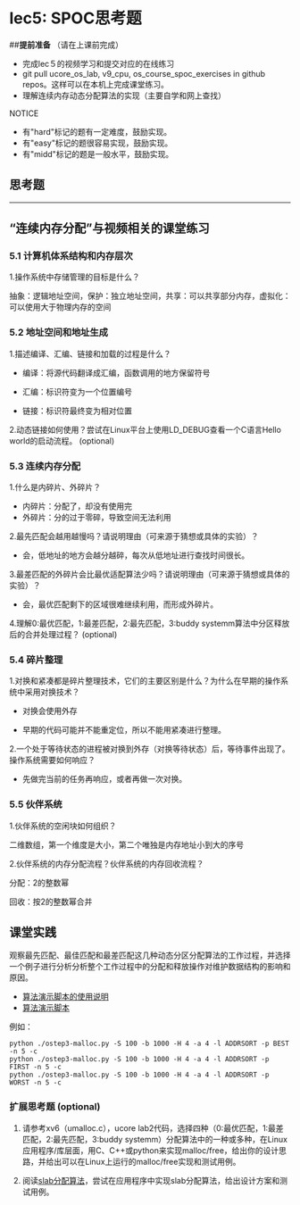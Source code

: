 # lec5: SPOC思考题

##**提前准备**
（请在上课前完成）

- 完成lec５的视频学习和提交对应的在线练习
- git pull ucore_os_lab, v9_cpu, os_course_spoc_exercises in github repos。这样可以在本机上完成课堂练习。
- 理解连续内存动态分配算法的实现（主要自学和网上查找）

NOTICE
- 有"hard"标记的题有一定难度，鼓励实现。
- 有"easy"标记的题很容易实现，鼓励实现。
- 有"midd"标记的题是一般水平，鼓励实现。


## 思考题
---

## “连续内存分配”与视频相关的课堂练习

### 5.1 计算机体系结构和内存层次

1.操作系统中存储管理的目标是什么？

抽象：逻辑地址空间，保护：独立地址空间，共享：可以共享部分内存，虚拟化：可以使用大于物理内存的空间


### 5.2 地址空间和地址生成
1.描述编译、汇编、链接和加载的过程是什么？

- 编译：将源代码翻译成汇编，函数调用的地方保留符号

- 汇编：标识符变为一个位置编号
- 链接：标识符最终变为相对位置

2.动态链接如何使用？尝试在Linux平台上使用LD_DEBUG查看一个C语言Hello world的启动流程。  (optional)



### 5.3 连续内存分配
1.什么是内碎片、外碎片？

- 内碎片：分配了，却没有使用完
- 外碎片：分的过于零碎，导致空间无法利用

2.最先匹配会越用越慢吗？请说明理由（可来源于猜想或具体的实验）？

- 会，低地址的地方会越分越碎，每次从低地址进行查找时间很长。

3.最差匹配的外碎片会比最优适配算法少吗？请说明理由（可来源于猜想或具体的实验）？

- 会，最优匹配剩下的区域很难继续利用，而形成外碎片。

4.理解0:最优匹配，1:最差匹配，2:最先匹配，3:buddy systemm算法中分区释放后的合并处理过程？ (optional)


### 5.4 碎片整理
1.对换和紧凑都是碎片整理技术，它们的主要区别是什么？为什么在早期的操作系统中采用对换技术？ 

- 对换会使用外存

- 早期的代码可能并不能重定位，所以不能用紧凑进行整理。 

2.一个处于等待状态的进程被对换到外存（对换等待状态）后，等待事件出现了。操作系统需要如何响应？

- 先做完当前的任务再响应，或者再做一次对换。

### 5.5 伙伴系统
1.伙伴系统的空闲块如何组织？

二维数组，第一个维度是大小，第二个唯独是内存地址小到大的序号

2.伙伴系统的内存分配流程？伙伴系统的内存回收流程？

分配：2的整数幂

回收：按2的整数幂合并

## 课堂实践

观察最先匹配、最佳匹配和最差匹配这几种动态分区分配算法的工作过程，并选择一个例子进行分析分析整个工作过程中的分配和释放操作对维护数据结构的影响和原因。

  * [算法演示脚本的使用说明](https://github.com/chyyuu/os_tutorial_lab/blob/master/ostep/ostep3-malloc.md)
  * [算法演示脚本](https://github.com/chyyuu/os_tutorial_lab/blob/master/ostep/ostep3-malloc.py)

例如：
```
python ./ostep3-malloc.py -S 100 -b 1000 -H 4 -a 4 -l ADDRSORT -p BEST -n 5 -c
python ./ostep3-malloc.py -S 100 -b 1000 -H 4 -a 4 -l ADDRSORT -p FIRST -n 5 -c
python ./ostep3-malloc.py -S 100 -b 1000 -H 4 -a 4 -l ADDRSORT -p WORST -n 5 -c
```

### 扩展思考题 (optional)

1. 请参考xv6（umalloc.c），ucore lab2代码，选择四种（0:最优匹配，1:最差匹配，2:最先匹配，3:buddy systemm）分配算法中的一种或多种，在Linux应用程序/库层面，用C、C++或python来实现malloc/free，给出你的设计思路，并给出可以在Linux上运行的malloc/free实现和测试用例。


2. 阅读[slab分配算法](http://en.wikipedia.org/wiki/Slab_allocation)，尝试在应用程序中实现slab分配算法，给出设计方案和测试用例。
